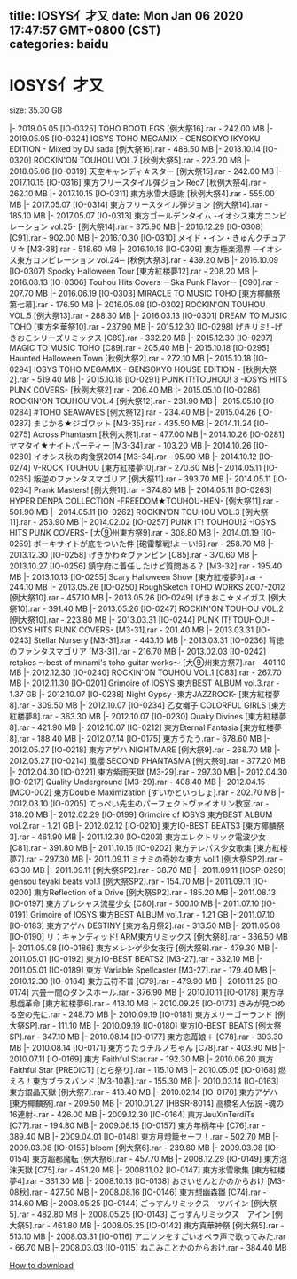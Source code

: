 
title: IOSYS亻才又
date: Mon Jan 06 2020 17:47:57 GMT+0800 (CST)    
categories: baidu
---

# IOSYS亻才又
size: 35.30 GB
 
 
|- 2019.05.05 [IO-0325] TOHO BOOTLEGS [例大祭16].rar - 242.00 MB
|- 2019.05.05 [IO-0324] IOSYS TOHO MEGAMIX - GENSOKYO IKYOKU EDITION - Mixed by DJ sada [例大祭16].rar - 488.50 MB
|- 2018.10.14 [IO-0320] ROCKIN'ON TOUHOU VOL.7 [秋例大祭5].rar - 223.20 MB
|- 2018.05.06 [IO-0319] 天空キャンディ☆スター [例大祭15].rar - 242.00 MB
|- 2017.10.15 [IO-0316] 東方フリースタイル弾ジョン Rec7 [秋例大祭4].rar - 262.10 MB
|- 2017.10.15 [IO-0311] 東方氷雪大感謝 [秋例大祭4].rar - 555.00 MB
|- 2017.05.07 [IO-0314] 東方フリースタイル弾ジョン [例大祭14].rar - 185.10 MB
|- 2017.05.07 [IO-0313] 東方ゴールデンタイム -イオシス東方コンピレーション vol.25- [例大祭14].rar - 375.90 MB
|- 2016.12.29 [IO-0308] [C91].rar - 902.00 MB
|- 2016.10.30 [IO-0310] メイド・イン・きゅんクチュアリ☆ [M3-38].rar - 518.60 MB
|- 2016.10.16 [IO-0309] 東方極楽湯界 ─イオシス東方コンピレーション vol.24─ [秋例大祭3].rar - 439.20 MB
|- 2016.10.09 [IO-0307] Spooky Halloween Tour [東方紅楼夢12].rar - 208.20 MB
|- 2016.08.13 [IO-0306] Touhou Hits Covers ーSka Punk Flavorー [C90].rar - 207.70 MB
|- 2016.06.19 [IO-0303] MIRACLE TO MUSIC TOHO [東方椰麟祭 第七幕].rar - 176.50 MB
|- 2016.05.08 [IO-0302] ROCKIN'ON TOUHOU VOL.5 [例大祭13].rar - 288.30 MB
|- 2016.03.13 [IO-0301] DREAM TO MUSIC TOHO [東方名華祭10].rar - 237.90 MB
|- 2015.12.30 [IO-0298] げきリミ! -げきおこシリーズリミックス [C89].rar - 332.20 MB
|- 2015.12.30 [IO-0297] MAGIC TO MUSIC TOHO [C89].rar - 205.40 MB
|- 2015.10.18 [IO-0295] Haunted Halloween Town [秋例大祭2].rar - 272.10 MB
|- 2015.10.18 [IO-0294] IOSYS TOHO MEGAMIX - GENSOKYO HOUSE EDITION - [秋例大祭2].rar - 519.40 MB
|- 2015.10.18 [IO-0291] PUNK IT!TOUHOU! 3 -IOSYS HITS PUNK COVERS- [秋例大祭2].rar - 206.40 MB
|- 2015.05.10 [IO-0286] ROCKIN'ON TOUHOU VOL.4 [例大祭12].rar - 231.90 MB
|- 2015.05.10 [IO-0284] #TOHO SEAWAVES [例大祭12].rar - 234.40 MB
|- 2015.04.26 [IO-0287] まじかる★ジゴワット [M3-35].rar - 435.50 MB
|- 2014.11.24 [IO-0275] Across Phantasm [秋例大祭1].rar - 477.00 MB
|- 2014.10.26 [IO-0281] ヤマタイ★ナイトパーティー [M3-34].rar - 103.20 MB
|- 2014.10.26 [IO-0280] イオシス秋の肉食祭2014 [M3-34].rar - 95.90 MB
|- 2014.10.12 [IO-0274] V-ROCK TOUHOU [東方紅楼夢10].rar - 270.60 MB
|- 2014.05.11 [IO-0265] 叛逆のファンタスマゴリア [例大祭11].rar - 393.70 MB
|- 2014.05.11 [IO-0264] Prank Masters! [例大祭11].rar - 374.80 MB
|- 2014.05.11 [IO-0263] HYPER DENPA COLLECTION -FREEDOM★TOUHOU-HEN- [例大祭11].rar - 501.90 MB
|- 2014.05.11 [IO-0262] ROCKIN’ON TOUHOU VOL.3 [例大祭11].rar - 253.90 MB
|- 2014.02.02 [IO-0257] PUNK IT! TOUHOU!2 -IOSYS HITS PUNK COVERS- [大⑨州東方祭9].rar - 308.80 MB
|- 2014.01.19 [IO-0259] ボーキサイトが底をついた件 [砲雷撃戦!よーい!6].rar - 258.70 MB
|- 2013.12.30 [IO-0258] げきかわ☆ヴァンピン [C85].rar - 370.60 MB
|- 2013.10.27 [IO-0256] 鎮守府に着任したけど質問ある？ [M3-32].rar - 195.40 MB
|- 2013.10.13 [IO-0255] Scary Halloween Show [東方紅楼夢9].rar - 244.10 MB
|- 2013.05.26 [IO-0250] RoughSketch TOHO WORKS 2007-2012 [例大祭10].rar - 457.10 MB
|- 2013.05.26 [IO-0249] げきおこ☆メイガス [例大祭10].rar - 391.40 MB
|- 2013.05.26 [IO-0247] ROCKIN'ON TOUHOU VOL.2 [例大祭10].rar - 223.80 MB
|- 2013.03.31 [IO-0244] PUNK IT! TOUHOU! -IOSYS HITS PUNK COVERS- [M3-31].rar - 201.40 MB
|- 2013.03.31 [IO-0243] Stellar Nursery [M3-31].rar - 443.10 MB
|- 2013.03.31 [IO-0236] 背徳のファンタスマゴリア [M3-31].rar - 216.70 MB
|- 2013.02.03 [IO-0242] retakes ～best of minami's toho guitar works～ [大⑨州東方祭7].rar - 401.10 MB
|- 2012.12.30 [IO-0240] ROCKIN'ON TOUHOU VOL.1 [C83].rar - 267.70 MB
|- 2012.11.30 [IO-0201] Grimoire of IOSYS 東方BEST ALBUM vol.3.rar - 1.37 GB
|- 2012.10.07 [IO-0238] Night Gypsy -東方JAZZROCK- [東方紅楼夢8].rar - 309.50 MB
|- 2012.10.07 [IO-0234] 乙女囃子 COLORFUL GIRLS [東方紅楼夢8].rar - 363.30 MB
|- 2012.10.07 [IO-0230] Quaky Divines [東方紅楼夢8].rar - 421.90 MB
|- 2012.10.07 [IO-0212] 東方Eternal Fantasia [東方紅楼夢8].rar - 188.40 MB
|- 2012.07.14 [IO-0175] 東方うたう.rar - 678.60 MB
|- 2012.05.27 [IO-0218] 東方アゲハ NIGHTMARE [例大祭9].rar - 268.70 MB
|- 2012.05.27 [IO-0214] 風櫻 SECOND PHANTASMA [例大祭9].rar - 377.20 MB
|- 2012.04.30 [IO-0221] 東方紫雨天獄 [M3-29].rar - 297.30 MB
|- 2012.04.30 [IO-0217] Quality Underground [M3-29].rar - 408.40 MB
|- 2012.04.15 [MCO-002] 東方Double Maximization [すいかといっしょ].rar - 202.70 MB
|- 2012.03.10 [IO-0205] てっぺい先生のパーフェクトヴァイオリン教室.rar - 318.20 MB
|- 2012.02.29 [IO-0199] Grimoire of IOSYS 東方BEST ALBUM vol.2.rar - 1.21 GB
|- 2012.02.12 [IO-0210] 東方IO-BEST BEATS3 [東方椰麟祭3].rar - 461.90 MB
|- 2011.12.30 [IO-0203] 東方エレクトリック電波少女 [C81].rar - 391.80 MB
|- 2011.10.16 [IO-0202] 東方テレパス少女歌集 [東方紅楼夢7].rar - 297.30 MB
|- 2011.09.11 ミナミの奇妙な東方 vol.1 [例大祭SP2].rar - 63.30 MB
|- 2011.09.11 [例大祭SP2].rar - 38.70 MB
|- 2011.09.11 [IOSP-0290] gensou teyaki beats vol.1 [例大祭SP2].rar - 154.70 MB
|- 2011.09.11 [IO-0200] 東方Reflection of a Drive [例大祭SP2].rar - 185.20 MB
|- 2011.08.13 [IO-0197] 東方プレシャス流星少女 [C80].rar - 500.10 MB
|- 2011.07.10 [IO-0191] Grimoire of IOSYS 東方BEST ALBUM vol.1.rar - 1.21 GB
|- 2011.07.10 [IO-0183] 東方アゲハ DESTINY [東方名月祭2].rar - 313.50 MB
|- 2011.05.08 [IO-0190] リ：キャンディッド! ARM東方リミックス [例大祭8].rar - 336.50 MB
|- 2011.05.08 [IO-0186] 東方メレンゲ少女夜行 [例大祭8].rar - 479.30 MB
|- 2011.05.01 [IO-0192] 東方IO-BEST BEATS2 [M3-27].rar - 332.10 MB
|- 2011.05.01 [IO-0189] 東方 Variable Spellcaster [M3-27].rar - 179.40 MB
|- 2010.12.30 [IO-0184] 東方云符不普 [C79].rar - 479.90 MB
|- 2010.11.25 [IO-0174] 六畳一間のダンスホール.rar - 376.90 MB
|- 2010.10.11 [IO-0178] 東方浮思戯革命 [東方紅楼夢6].rar - 413.10 MB
|- 2010.09.25 [IO-0173] きみが見つめる空の先に.rar - 248.70 MB
|- 2010.09.19 [IO-0181] 東方メリーゴーランド [例大祭SP].rar - 111.10 MB
|- 2010.09.19 [IO-0180] 東方IO-BEST BEATS [例大祭SP].rar - 347.10 MB
|- 2010.08.14 [IO-0177] 東方恋苺娘＋ [C78].rar - 393.30 MB
|- 2010.08.14 [IO-0171] 東方うたうチルノちゃん [C78].rar - 403.90 MB
|- 2010.07.11 [IO-0169] 東方 Faithful Star.rar - 192.30 MB
|- 2010.06.20 東方 Faithful Star [PREDICT] [とら祭り].rar - 115.10 MB
|- 2010.05.05 [IO-0168] 燃えろ！東方ブラスバンド [M3-10春].rar - 155.30 MB
|- 2010.03.14 [IO-0163] 東方銀晶天獄 [例大祭7].rar - 413.40 MB
|- 2010.02.14 [IO-0170] 東方アゲハ [東方椰麟祭].rar - 209.50 MB
|- 2010.01.27 [HBSR-8014] 高橋名人伝説 -魂の16連射-.rar - 426.00 MB
|- 2009.12.30 [IO-0164] 東方JeuXinTerdiTs [C77].rar - 194.80 MB
|- 2009.08.15 [IO-0157] 東方年柄年中 [C76].rar - 389.40 MB
|- 2009.04.01 [IO-0148] 東方月燈籠セーフ！.rar - 502.70 MB
|- 2009.03.08 [IO-0155] bloom [例大祭6].rar - 239.80 MB
|- 2009.03.08 [IO-0154] 東方超都魔転 [例大祭6].rar - 457.70 MB
|- 2008.12.29 [IO-0149] 東方泡沫天獄 [C75].rar - 451.20 MB
|- 2008.11.02 [IO-0147] 東方氷雪歌集 [東方紅楼夢4].rar - 331.30 MB
|- 2008.10.13 [IO-0138] おさいせんとかのからおけ [M3-08秋].rar - 427.50 MB
|- 2008.08.16 [IO-0146] 東方想幽森雛 [C74].rar - 314.60 MB
|- 2008.05.25 [IO-0144] ごっすんリミックス　ツバイン [例大祭5].rar - 482.80 MB
|- 2008.05.25 [IO-0143] ごっすんリミックス　アイン [例大祭5].rar - 461.80 MB
|- 2008.05.25 [IO-0142] 東方真華神祭 [例大祭5].rar - 513.10 MB
|- 2008.03.31 [IO-0116] アニソンをすごいオペラ声で歌ってみた.rar - 66.70 MB
|- 2008.03.03 [IO-0115] ねこみことかのからおけ.rar - 384.40 MB

[How to download](https://bpcam.bemobtrk.com/go/2ceec3aa-1ca2-46d6-b9ff-aaa5c184517c?jno=2499)
